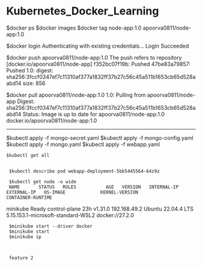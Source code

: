 # Kubernetes_Docker_Learning

 $docker ps
 $docker images
 $docker tag node-app:1.0 apoorva0811/node-app:1.0

 $docker login
Authenticating with existing credentials...
Login Succeeded

$docker push apoorva0811/node-app:1.0
The push refers to repository [docker.io/apoorva0811/node-app]
f352bc07f19b: Pushed
47be83a79857: Pushed
1.0: digest: sha256:3fccf0347ef7c11310af377a1832ff37b27c56c45a511b1653cb65d528aabd14 size: 856


 $docker pull apoorva0811/node-app:1.0
1.0: Pulling from apoorva0811/node-app
Digest: sha256:3fccf0347ef7c11310af377a1832ff37b27c56c45a511b1653cb65d528aabd14
Status: Image is up to date for apoorva0811/node-app:1.0
docker.io/apoorva0811/node-app:1.0



-----------------------------


 $kubectl apply -f mongo-secret.yaml
 $kubectl apply -f mongo-config.yaml
  $kubectl apply -f mongo.yaml
   $kubectl apply -f webapp.yaml

    $kubectl get all


     $kubectl describe pod webapp-deployment-5bb5445564-64z9z

     $kubectl get node -o wide
     NAME       STATUS   ROLES           AGE   VERSION   INTERNAL-IP    EXTERNAL-IP   OS-IMAGE             KERNEL-VERSION                       CONTAINER-RUNTIME
minikube   Ready    control-plane   23h   v1.31.0   192.168.49.2   <none>        Ubuntu 22.04.4 LTS   5.15.153.1-microsoft-standard-WSL2   docker://27.2.0


     $minikube start --driver docker 
     $minikube start
     $minikube ip



     feature 2


